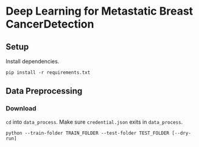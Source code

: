 # Deep Learning for Metastatic Breast CancerDetection

## Setup
Install dependencies.
```
pip install -r requirements.txt
```

## Data Preprocessing

### Download
`cd` into `data_process`. Make sure `credential.json` exits in `data_process`.
```
python --train-folder TRAIN_FOLDER --test-folder TEST_FOLDER [--dry-run]
```
